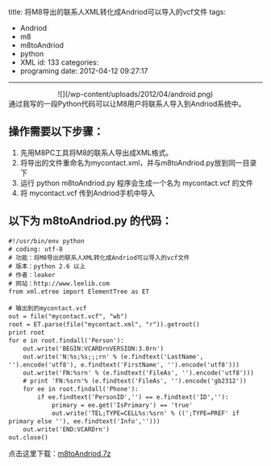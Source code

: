 title: 将M8导出的联系人XML转化成Andriod可以导入的vcf文件
tags:
  - Andriod
  - m8
  - m8toAndriod
  - python
  - XML
id: 133
categories:
  - programing
date: 2012-04-12 09:27:17
---

<center>![](/wp-content/uploads/2012/04/android.png)</center>
通过我写的一段Python代码可以让M8用户将联系人导入到Andriod系统中。

## 操作需要以下步骤：

1. 先用M8PC工具将M8的联系人导出成XML格式。
2. 将导出的文件重命名为mycontact.xml，并与m8toAndriod.py放到同一目录下
3. 运行 python m8toAndriod.py 程序会生成一个名为 mycontact.vcf 的文件
4. 将 mycontact.vcf 传到Andriod手机中导入

## 以下为 m8toAndriod.py 的代码：

    #!/usr/bin/env python
    # coding: utf-8
    # 功能：将M8导出的联系人XML转化成Andriod可以导入的vcf文件
    # 版本：python 2.6 以上
    # 作者：leaker
    # 网站：http://www.leelib.com
    from xml.etree import ElementTree as ET

    # 输出到的mycontact.vcf
    out = file("mycontact.vcf", "wb")
    root = ET.parse(file("mycontact.xml", "r")).getroot()
    print root
    for e in root.findall('Person'):
        out.write('BEGIN:VCARDrnVERSION:3.0rn')
        out.write('N:%s;%s;;;rn' % (e.findtext('LastName', '').encode('utf8'), e.findtext('FirstName', '').encode('utf8')))
        out.write('FN:%srn' % (e.findtext('FileAs', '').encode('utf8')))
        # print 'FN:%srn'% (e.findtext('FileAs', '').encode('gb2312'))
        for ee in root.findall('Phone'):
            if ee.findtext('PersonID','') == e.findtext('ID',''):
                primary = ee.get('IsPrimary') == 'true'
                out.write('TEL;TYPE=CELL%s:%srn' % ((';TYPE=PREF' if primary else ''), ee.findtext('Info','')))
        out.write('END:VCARDrn')
    out.close()

点击这里下载：[m8toAndriod.7z](/wp-content/uploads/2012/04/m8toAndriod.7z)
